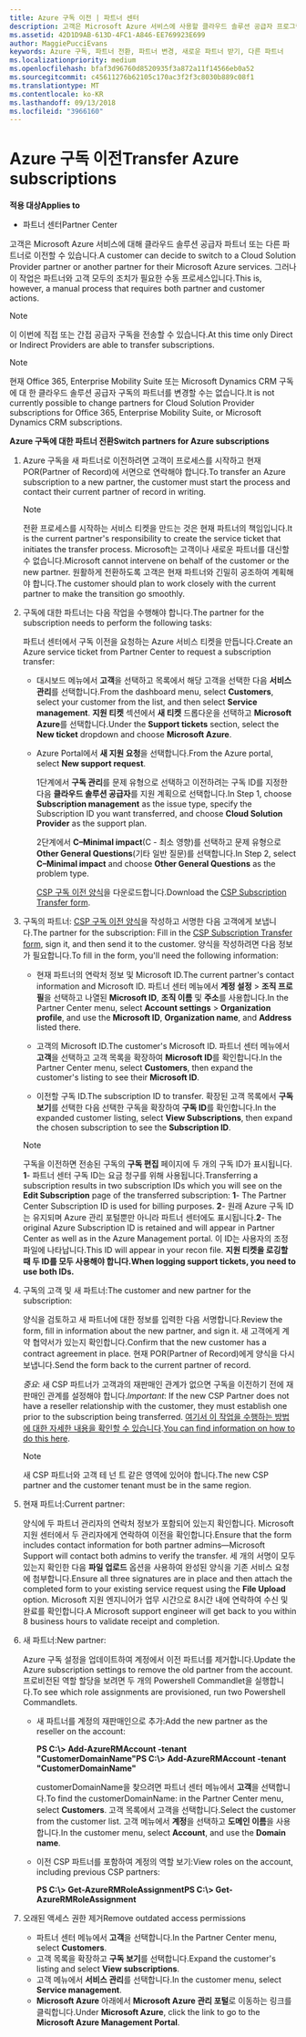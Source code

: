 ```yaml
---
title: Azure 구독 이전 | 파트너 센터
description: 고객은 Microsoft Azure 서비스에 사용할 클라우드 솔루션 공급자 프로그램의 파트너를 변경할 수 있습니다. 그러나 이 작업은 파트너와 고객 모두의 조치가 필요한 수동 프로세스입니다.
ms.assetid: 42D1D9AB-613D-4FC1-A846-EE769923E699
author: MaggiePucciEvans
keywords: Azure 구독, 파트너 전환, 파트너 변경, 새로운 파트너 받기, 다른 파트너
ms.localizationpriority: medium
ms.openlocfilehash: bfaf3d96760d8520935f3a872a11f14566eb0a52
ms.sourcegitcommit: c45611276b62105c170ac3f2f3c8030b889c08f1
ms.translationtype: MT
ms.contentlocale: ko-KR
ms.lasthandoff: 09/13/2018
ms.locfileid: "3966160"
---
```

# <a name="transfer-azure-subscriptions"></a><span data-ttu-id="2a5a8-105">Azure 구독 이전</span><span class="sxs-lookup"><span data-stu-id="2a5a8-105">Transfer Azure subscriptions</span></span> 

**<span data-ttu-id="2a5a8-106">적용 대상</span><span class="sxs-lookup"><span data-stu-id="2a5a8-106">Applies to</span></span>**

-  <span data-ttu-id="2a5a8-107">파트너 센터</span><span class="sxs-lookup"><span data-stu-id="2a5a8-107">Partner Center</span></span>

<span data-ttu-id="2a5a8-108">고객은 Microsoft Azure 서비스에 대해 클라우드 솔루션 공급자 파트너 또는 다른 파트너로 이전할 수 있습니다.</span><span class="sxs-lookup"><span data-stu-id="2a5a8-108">A customer can decide to switch to a Cloud Solution Provider partner or another partner for their Microsoft Azure services.</span></span> <span data-ttu-id="2a5a8-109">그러나 이 작업은 파트너와 고객 모두의 조치가 필요한 수동 프로세스입니다.</span><span class="sxs-lookup"><span data-stu-id="2a5a8-109">This is, however, a manual process that requires both partner and customer actions.</span></span>

>[!Note]  
><span data-ttu-id="2a5a8-110">이 이번에 직접 또는 간접 공급자 구독을 전송할 수 있습니다.</span><span class="sxs-lookup"><span data-stu-id="2a5a8-110">At this time only Direct or Indirect Providers are able to transfer subscriptions.</span></span>

>[!Note] 
><span data-ttu-id="2a5a8-111">현재 Office 365, Enterprise Mobility Suite 또는 Microsoft Dynamics CRM 구독에 대 한 클라우드 솔루션 공급자 구독의 파트너를 변경할 수는 없습니다.</span><span class="sxs-lookup"><span data-stu-id="2a5a8-111">It is not currently possible to change partners for Cloud Solution Provider subscriptions for Office 365, Enterprise Mobility Suite, or Microsoft Dynamics CRM subscriptions.</span></span>



**<span data-ttu-id="2a5a8-112">Azure 구독에 대한 파트너 전환</span><span class="sxs-lookup"><span data-stu-id="2a5a8-112">Switch partners for Azure subscriptions</span></span>**

1.  <span data-ttu-id="2a5a8-113">Azure 구독을 새 파트너로 이전하려면 고객이 프로세스를 시작하고 현재 POR(Partner of Record)에 서면으로 연락해야 합니다.</span><span class="sxs-lookup"><span data-stu-id="2a5a8-113">To transfer an Azure subscription to a new partner, the customer must start the process and contact their current partner of record in writing.</span></span> 

    >[!Note]
    ><span data-ttu-id="2a5a8-114">전환 프로세스를 시작하는 서비스 티켓을 만드는 것은 현재 파트너의 책임입니다.</span><span class="sxs-lookup"><span data-stu-id="2a5a8-114">It is the current partner's responsibility to create the service ticket that initiates the transfer process.</span></span> <span data-ttu-id="2a5a8-115">Microsoft는 고객이나 새로운 파트너를 대신할 수 없습니다.</span><span class="sxs-lookup"><span data-stu-id="2a5a8-115">Microsoft cannot intervene on behalf of the customer or the new partner.</span></span> <span data-ttu-id="2a5a8-116">원활하게 전환하도록 고객은 현재 파트너와 긴밀히 공조하여 계획해야 합니다.</span><span class="sxs-lookup"><span data-stu-id="2a5a8-116">The customer should plan to work closely with the current partner to make the transition go smoothly.</span></span>

2.  <span data-ttu-id="2a5a8-117">구독에 대한 파트너는 다음 작업을 수행해야 합니다.</span><span class="sxs-lookup"><span data-stu-id="2a5a8-117">The partner for the subscription needs to perform the following tasks:</span></span>

    <span data-ttu-id="2a5a8-118">파트너 센터에서 구독 이전을 요청하는 Azure 서비스 티켓을 만듭니다.</span><span class="sxs-lookup"><span data-stu-id="2a5a8-118">Create an Azure service ticket from Partner Center to request a subscription transfer:</span></span>

    -   <span data-ttu-id="2a5a8-119">대시보드 메뉴에서 **고객**을 선택하고 목록에서 해당 고객을 선택한 다음 **서비스 관리**를 선택합니다.</span><span class="sxs-lookup"><span data-stu-id="2a5a8-119">From the dashboard menu, select **Customers**, select your customer from the list, and then select **Service management**.</span></span> <span data-ttu-id="2a5a8-120">**지원 티켓** 섹션에서 **새 티켓** 드롭다운을 선택하고 **Microsoft Azure**를 선택합니다.</span><span class="sxs-lookup"><span data-stu-id="2a5a8-120">Under the **Support tickets** section, select the **New ticket** dropdown and choose **Microsoft Azure**.</span></span>

    -   <span data-ttu-id="2a5a8-121">Azure Portal에서 **새 지원 요청**을 선택합니다.</span><span class="sxs-lookup"><span data-stu-id="2a5a8-121">From the Azure portal, select **New support request**.</span></span>

        <span data-ttu-id="2a5a8-122">1단계에서 **구독 관리**를 문제 유형으로 선택하고 이전하려는 구독 ID를 지정한 다음 **클라우드 솔루션 공급자**를 지원 계획으로 선택합니다.</span><span class="sxs-lookup"><span data-stu-id="2a5a8-122">In Step 1, choose **Subscription management** as the issue type, specify the Subscription ID you want transferred, and choose **Cloud Solution Provider** as the support plan.</span></span>

        <span data-ttu-id="2a5a8-123">2단계에서 **C–Minimal impact**(C - 최소 영향)를 선택하고 문제 유형으로 **Other General Questions**(기타 일반 질문)를 선택합니다.</span><span class="sxs-lookup"><span data-stu-id="2a5a8-123">In Step 2, select **C–Minimal impact** and choose **Other General Questions** as the problem type.</span></span>

        <span data-ttu-id="2a5a8-124">[CSP 구독 이전 양식](https://assets.windowsphone.com/5222c408-e546-4e01-b72a-2ec7d4c43d57/CSP_Subscription_Transfer_Form_Azure_InvariantCulture_Default.zip)을 다운로드합니다.</span><span class="sxs-lookup"><span data-stu-id="2a5a8-124">Download the [CSP Subscription Transfer form](https://assets.windowsphone.com/5222c408-e546-4e01-b72a-2ec7d4c43d57/CSP_Subscription_Transfer_Form_Azure_InvariantCulture_Default.zip).</span></span>

3.  <span data-ttu-id="2a5a8-125">구독의 파트너: [CSP 구독 이전 양식](https://assets.windowsphone.com/5222c408-e546-4e01-b72a-2ec7d4c43d57/CSP_Subscription_Transfer_Form_Azure_InvariantCulture_Default.zip)을 작성하고 서명한 다음 고객에게 보냅니다.</span><span class="sxs-lookup"><span data-stu-id="2a5a8-125">The partner for the subscription: Fill in the [CSP Subscription Transfer form](https://assets.windowsphone.com/5222c408-e546-4e01-b72a-2ec7d4c43d57/CSP_Subscription_Transfer_Form_Azure_InvariantCulture_Default.zip), sign it, and then send it to the customer.</span></span> <span data-ttu-id="2a5a8-126">양식을 작성하려면 다음 정보가 필요합니다.</span><span class="sxs-lookup"><span data-stu-id="2a5a8-126">To fill in the form, you'll need the following information:</span></span>

    -   <span data-ttu-id="2a5a8-127">현재 파트너의 연락처 정보 및 Microsoft ID.</span><span class="sxs-lookup"><span data-stu-id="2a5a8-127">The current partner's contact information and Microsoft ID.</span></span> <span data-ttu-id="2a5a8-128">파트너 센터 메뉴에서 **계정 설정** &gt; **조직 프로필**을 선택하고 나열된 **Microsoft ID**, **조직 이름** 및 **주소**를 사용합니다.</span><span class="sxs-lookup"><span data-stu-id="2a5a8-128">In the Partner Center menu, select **Account settings** &gt; **Organization profile**, and use the **Microsoft ID**, **Organization name**, and **Address** listed there.</span></span>

    -   <span data-ttu-id="2a5a8-129">고객의 Microsoft ID.</span><span class="sxs-lookup"><span data-stu-id="2a5a8-129">The customer's Microsoft ID.</span></span> <span data-ttu-id="2a5a8-130">파트너 센터 메뉴에서 **고객**을 선택하고 고객 목록을 확장하여 **Microsoft ID**를 확인합니다.</span><span class="sxs-lookup"><span data-stu-id="2a5a8-130">In the Partner Center menu, select **Customers**, then expand the customer's listing to see their **Microsoft ID**.</span></span>

    -   <span data-ttu-id="2a5a8-131">이전할 구독 ID.</span><span class="sxs-lookup"><span data-stu-id="2a5a8-131">The subscription ID to transfer.</span></span> <span data-ttu-id="2a5a8-132">확장된 고객 목록에서 **구독 보기**를 선택한 다음 선택한 구독을 확장하여 **구독 ID**를 확인합니다.</span><span class="sxs-lookup"><span data-stu-id="2a5a8-132">In the expanded customer listing, select **View Subscriptions**, then expand the chosen subscription to see the **Subscription ID**.</span></span>

     >[!Note]
     ><span data-ttu-id="2a5a8-133">구독을 이전하면 전송된 구독의 **구독 편집** 페이지에 두 개의 구독 ID가 표시됩니다. **1**- 파트너 센터 구독 ID는 요금 청구를 위해 사용됩니다.</span><span class="sxs-lookup"><span data-stu-id="2a5a8-133">Transferring a subscription results in two subscription IDs which you will see on the **Edit Subscription** page of the transferred subscription: **1**- The Partner Center Subscription ID is used for billing purposes.</span></span> 
    <span data-ttu-id="2a5a8-134">**2**- 원래 Azure 구독 ID는 유지되며 Azure 관리 포털뿐만 아니라 파트너 센터에도 표시됩니다.</span><span class="sxs-lookup"><span data-stu-id="2a5a8-134">**2**-  The original Azure Subscription ID is retained and will appear in Partner Center as well as in the Azure Management portal.</span></span> <span data-ttu-id="2a5a8-135">이 ID는 사용자의 조정 파일에 나타납니다.</span><span class="sxs-lookup"><span data-stu-id="2a5a8-135">This ID will appear in your recon file.</span></span>  **<span data-ttu-id="2a5a8-136">지원 티켓을 로깅할 때 두 ID를 모두 사용해야 합니다.</span><span class="sxs-lookup"><span data-stu-id="2a5a8-136">When logging support tickets, you need to use both IDs.</span></span>**

4.  <span data-ttu-id="2a5a8-137">구독의 고객 및 새 파트너:</span><span class="sxs-lookup"><span data-stu-id="2a5a8-137">The customer and new partner for the subscription:</span></span>

    <span data-ttu-id="2a5a8-138">양식을 검토하고 새 파트너에 대한 정보를 입력한 다음 서명합니다.</span><span class="sxs-lookup"><span data-stu-id="2a5a8-138">Review the form, fill in information about the new partner, and sign it.</span></span> <span data-ttu-id="2a5a8-139">새 고객에게 계약 협약서가 있는지 확인합니다.</span><span class="sxs-lookup"><span data-stu-id="2a5a8-139">Confirm that the new customer has a contract agreement in place.</span></span> <span data-ttu-id="2a5a8-140">현재 POR(Partner of Record)에게 양식을 다시 보냅니다.</span><span class="sxs-lookup"><span data-stu-id="2a5a8-140">Send the form back to the current partner of record.</span></span>

    <span data-ttu-id="2a5a8-141">*중요*: 새 CSP 파트너가 고객과의 재판매인 관계가 없으면 구독을 이전하기 전에 재판매인 관계를 설정해야 합니다.</span><span class="sxs-lookup"><span data-stu-id="2a5a8-141">*Important*: If the new CSP Partner does not have a reseller relationship with the customer, they must establish one prior to the subscription being transferred.</span></span> <span data-ttu-id="2a5a8-142">[여기서 이 작업을 수행하는 방법에 대한 자세한 내용을 확인할 수 있습니다](request-a-relationship-with-a-customer.md).</span><span class="sxs-lookup"><span data-stu-id="2a5a8-142">[You can find information on how to do this here](request-a-relationship-with-a-customer.md).</span></span>

    >[!Note]
    ><span data-ttu-id="2a5a8-143">새 CSP 파트너와 고객 테 넌 트 같은 영역에 있어야 합니다.</span><span class="sxs-lookup"><span data-stu-id="2a5a8-143">The new CSP partner and the customer tenant must be in the same region.</span></span> 

5.  <span data-ttu-id="2a5a8-144">현재 파트너:</span><span class="sxs-lookup"><span data-stu-id="2a5a8-144">Current partner:</span></span>

    <span data-ttu-id="2a5a8-145">양식에 두 파트너 관리자의 연락처 정보가 포함되어 있는지 확인합니다. Microsoft 지원 센터에서 두 관리자에게 연락하여 이전을 확인합니다.</span><span class="sxs-lookup"><span data-stu-id="2a5a8-145">Ensure that the form includes contact information for both partner admins—Microsoft Support will contact both admins to verify the transfer.</span></span> <span data-ttu-id="2a5a8-146">세 개의 서명이 모두 있는지 확인한 다음 **파일 업로드** 옵션을 사용하여 완성된 양식을 기존 서비스 요청에 첨부합니다.</span><span class="sxs-lookup"><span data-stu-id="2a5a8-146">Ensure all three signatures are in place and then attach the completed form to your existing service request using the **File Upload** option.</span></span> <span data-ttu-id="2a5a8-147">Microsoft 지원 엔지니어가 업무 시간으로 8시간 내에 연락하여 수신 및 완료를 확인합니다.</span><span class="sxs-lookup"><span data-stu-id="2a5a8-147">A Microsoft support engineer will get back to you within 8 business hours to validate receipt and completion.</span></span>

6.  <span data-ttu-id="2a5a8-148">새 파트너:</span><span class="sxs-lookup"><span data-stu-id="2a5a8-148">New partner:</span></span>

    <span data-ttu-id="2a5a8-149">Azure 구독 설정을 업데이트하여 계정에서 이전 파트너를 제거합니다.</span><span class="sxs-lookup"><span data-stu-id="2a5a8-149">Update the Azure subscription settings to remove the old partner from the account.</span></span> <span data-ttu-id="2a5a8-150">프로비전된 역할 할당을 보려면 두 개의 Powershell Commandlet을 실행합니다.</span><span class="sxs-lookup"><span data-stu-id="2a5a8-150">To see which role assignments are provisioned, run two Powershell Commandlets.</span></span>

    -   <span data-ttu-id="2a5a8-151">새 파트너를 계정의 재판매인으로 추가:</span><span class="sxs-lookup"><span data-stu-id="2a5a8-151">Add the new partner as the reseller on the account:</span></span>

        **<span data-ttu-id="2a5a8-152">PS C:\\&gt; Add-AzureRMAccount -tenant "CustomerDomainName"</span><span class="sxs-lookup"><span data-stu-id="2a5a8-152">PS C:\\&gt; Add-AzureRMAccount -tenant "CustomerDomainName"</span></span>**

        <span data-ttu-id="2a5a8-153">customerDomainName을 찾으려면 파트너 센터 메뉴에서 **고객**을 선택합니다.</span><span class="sxs-lookup"><span data-stu-id="2a5a8-153">To find the customerDomainName: in the Partner Center menu, select **Customers**.</span></span> <span data-ttu-id="2a5a8-154">고객 목록에서 고객을 선택합니다.</span><span class="sxs-lookup"><span data-stu-id="2a5a8-154">Select the customer from the customer list.</span></span> <span data-ttu-id="2a5a8-155">고객 메뉴에서 **계정**을 선택하고 **도메인 이름**을 사용합니다.</span><span class="sxs-lookup"><span data-stu-id="2a5a8-155">In the customer menu, select **Account**, and use the **Domain name**.</span></span>

    -   <span data-ttu-id="2a5a8-156">이전 CSP 파트너를 포함하여 계정의 역할 보기:</span><span class="sxs-lookup"><span data-stu-id="2a5a8-156">View roles on the account, including previous CSP partners:</span></span>

        **<span data-ttu-id="2a5a8-157">PS C:\\&gt; Get-AzureRMRoleAssignment</span><span class="sxs-lookup"><span data-stu-id="2a5a8-157">PS C:\\&gt; Get-AzureRMRoleAssignment</span></span>**

7. <span data-ttu-id="2a5a8-158">오래된 액세스 권한 제거</span><span class="sxs-lookup"><span data-stu-id="2a5a8-158">Remove outdated access permissions</span></span>

    -  <span data-ttu-id="2a5a8-159">파트너 센터 메뉴에서 **고객**을 선택합니다.</span><span class="sxs-lookup"><span data-stu-id="2a5a8-159">In the Partner Center menu, select **Customers**.</span></span> 
    -  <span data-ttu-id="2a5a8-160">고객 목록을 확장하고 **구독 보기**를 선택합니다.</span><span class="sxs-lookup"><span data-stu-id="2a5a8-160">Expand the customer's listing and select **View subscriptions**.</span></span> 
    -  <span data-ttu-id="2a5a8-161">고객 메뉴에서 **서비스 관리**를 선택합니다.</span><span class="sxs-lookup"><span data-stu-id="2a5a8-161">In the customer menu, select **Service management**.</span></span> 
    -  <span data-ttu-id="2a5a8-162">**Microsoft Azure** 아래에서 **Microsoft Azure 관리 포털**로 이동하는 링크를 클릭합니다.</span><span class="sxs-lookup"><span data-stu-id="2a5a8-162">Under **Microsoft Azure**, click the link to go to the **Microsoft Azure Management Portal**.</span></span>

 

 



